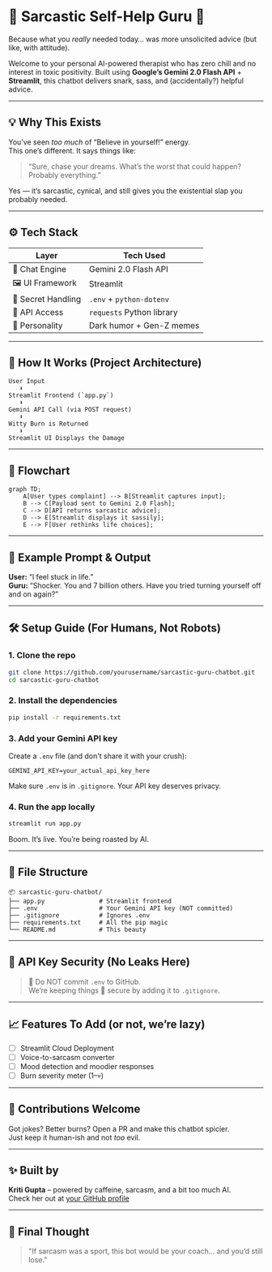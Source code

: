 
# 🧠 Sarcastic Self-Help Guru 🤖  
Because what you *really* needed today… was more unsolicited advice (but like, with attitude).

Welcome to your personal AI-powered therapist who has zero chill and no interest in toxic positivity. Built using **Google’s Gemini 2.0 Flash API** + **Streamlit**, this chatbot delivers snark, sass, and (accidentally?) helpful advice.

---

## 💡 Why This Exists

You’ve seen *too much* of “Believe in yourself!” energy.  
This one’s different. It says things like:

> “Sure, chase your dreams. What’s the worst that could happen? Probably everything.”

Yes — it’s sarcastic, cynical, and still gives you the existential slap you probably needed.

---

## ⚙️ Tech Stack

| Layer              | Tech Used                   |
|--------------------|-----------------------------|
| 💬 Chat Engine      | Gemini 2.0 Flash API         |
| 🖼️ UI Framework     | Streamlit                   |
| 🔐 Secret Handling  | `.env` + `python-dotenv`    |
| 🔁 API Access       | `requests` Python library   |
| 👻 Personality      | Dark humor + Gen-Z memes    |

---

## 🧠 How It Works (Project Architecture)

```
User Input
   ⬇
Streamlit Frontend (`app.py`)
   ⬇
Gemini API Call (via POST request)
   ⬇
Witty Burn is Returned
   ⬇
Streamlit UI Displays the Damage
```

---

## 🧾 Flowchart

```mermaid
graph TD;
    A[User types complaint] --> B[Streamlit captures input];
    B --> C[Payload sent to Gemini 2.0 Flash];
    C --> D[API returns sarcastic advice];
    D --> E[Streamlit displays it sassily];
    E --> F[User rethinks life choices];
```

---

## 🧪 Example Prompt & Output

**User:** “I feel stuck in life.”  
**Guru:** “Shocker. You and 7 billion others. Have you tried turning yourself off and on again?”

---

## 🛠️ Setup Guide (For Humans, Not Robots)

### 1. Clone the repo

```bash
git clone https://github.com/yourusername/sarcastic-guru-chatbot.git
cd sarcastic-guru-chatbot
```

### 2. Install the dependencies

```bash
pip install -r requirements.txt
```

### 3. Add your **Gemini API key**

Create a `.env` file (and don't share it with your crush):

```
GEMINI_API_KEY=your_actual_api_key_here
```

Make sure `.env` is in `.gitignore`. Your API key deserves privacy.

### 4. Run the app locally

```bash
streamlit run app.py
```

Boom. It’s live. You’re being roasted by AI.

---

## 🧾 File Structure

```
📦 sarcastic-guru-chatbot/
├── app.py               # Streamlit frontend
├── .env                 # Your Gemini API key (NOT committed)
├── .gitignore           # Ignores .env
├── requirements.txt     # All the pip magic
└── README.md            # This beauty
```

---

## 🔐 API Key Security (No Leaks Here)

> 🛑 Do NOT commit `.env` to GitHub.  
We’re keeping things 🔐 secure by adding it to `.gitignore`.

---

## 📈 Features To Add (or not, we’re lazy)

- [ ] Streamlit Cloud Deployment  
- [ ] Voice-to-sarcasm converter  
- [ ] Mood detection and moodier responses  
- [ ] Burn severity meter (1–💀)

---

## 🤝 Contributions Welcome

Got jokes? Better burns? Open a PR and make this chatbot spicier.  
Just keep it human-ish and not *too* evil.

---

## ✨ Built by

**Kriti Gupta** – powered by caffeine, sarcasm, and a bit too much AI.  
Check her out at [your GitHub profile](https://github.com/yourusername)

---

## 💬 Final Thought

> "If sarcasm was a sport, this bot would be your coach... and you’d still lose."
